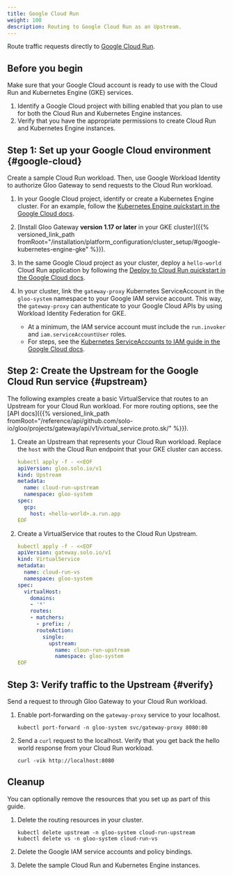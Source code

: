 ```yaml
---
title: Google Cloud Run
weight: 100
description: Routing to Google Cloud Run as an Upstream.
---
```


Route traffic requests directly to [Google Cloud Run](https://cloud.google.com/run).

## Before you begin

Make sure that your Google Cloud account is ready to use with the Cloud Run and Kubernetes Engine (GKE) services.

1. Identify a Google Cloud project with billing enabled that you plan to use for both the Cloud Run and Kubernetes Engine instances.
2. Verify that you have the appropriate permissions to create Cloud Run and Kubernetes Engine instances.

## Step 1: Set up your Google Cloud environment {#google-cloud}

Create a sample Cloud Run workload. Then, use Google Workload Identity to authorize Gloo Gateway to send requests to the Cloud Run workload.

1. In your Google Cloud project, identify or create a Kubernetes Engine cluster. For an example, follow the [Kubernetes Engine quickstart in the Google Cloud docs](https://cloud.google.com/kubernetes-engine/docs/quickstarts/create-cluster).

2. [Install Gloo Gateway **version 1.17 or later** in your GKE cluster]({{% versioned_link_path fromRoot="/installation/platform_configuration/cluster_setup/#google-kubernetes-engine-gke" %}}).

3. In the same Google Cloud project as your cluster, deploy a `hello-world` Cloud Run application by following the [Deploy to Cloud Run quickstart in the Google Cloud docs](https://cloud.google.com/run/docs/quickstarts/deploy-container).

4. In your cluster, link the `gateway-proxy` Kubernetes ServiceAccount in the `gloo-system` namespace to your Google IAM service account. This way, the `gateway-proxy` can authenticate to your Google Cloud APIs by using Workload Identity Federation for GKE. 
   * At a minimum, the IAM service account must include the `run.invoker` and `iam.serviceAccountUser` roles.
   * For steps, see the [Kubernetes ServiceAccounts to IAM guide in the Google Cloud docs](https://cloud.google.com/kubernetes-engine/docs/how-to/workload-identity#kubernetes-sa-to-iam).

## Step 2: Create the Upstream for the Google Cloud Run service {#upstream}

The following examples create a basic VirtualService that routes to an Upstream for your Cloud Run workload. For more routing options, see the [API docs]({{% versioned_link_path fromRoot="/reference/api/github.com/solo-io/gloo/projects/gateway/api/v1/virtual_service.proto.sk/" %}}).

1. Create an Upstream that represents your Cloud Run workload. Replace the `host` with the Cloud Run endpoint that your GKE cluster can access.
   
   ```yaml
   kubectl apply -f - <<EOF
   apiVersion: gloo.solo.io/v1
   kind: Upstream
   metadata:
     name: cloud-run-upstream
     namespace: gloo-system
   spec:
     gcp:
       host: <hello-world>.a.run.app
   EOF
   ```

2. Create a VirtualService that routes to the Cloud Run Upstream.

   ```yaml
   kubectl apply -f - <<EOF
   apiVersion: gateway.solo.io/v1
   kind: VirtualService
   metadata:
     name: cloud-run-vs
     namespace: gloo-system
   spec:
     virtualHost:
       domains:
       - '*'
       routes:
       - matchers:
         - prefix: /
         routeAction:
           single:
             upstream:
               name: cloun-run-upstream
               namespace: gloo-system
   EOF
   ```

## Step 3: Verify traffic to the Upstream {#verify}

Send a request to through Gloo Gateway to your Cloud Run workload.

1. Enable port-forwarding on the `gateway-proxy` service to your localhost.
   
   ```shell
   kubectl port-forward -n gloo-system svc/gateway-proxy 8080:80
   ```

2. Send a `curl` request to the localhost. Verify that you get back the hello world response from your Cloud Run workload.

   ```shell
   curl -vik http://localhost:8080
   ```

## Cleanup

You can optionally remove the resources that you set up as part of this guide.

1. Delete the routing resources in your cluster.
   
   ```shell
   kubectl delete upstream -n gloo-system cloud-run-upstream
   kubectl delete vs -n gloo-system cloud-run-vs
   ```

2. Delete the Google IAM service accounts and policy bindings.

3. Delete the sample Cloud Run and Kubernetes Engine instances.